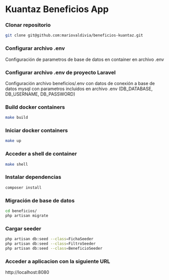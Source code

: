 # Kuantaz Beneficios App


### Clonar repositorio
```sh
git clone git@github.com:mariovaldivia/beneficios-kuantaz.git
```

### Configurar archivo .env
Configuración de parametros de base de datos en container en archivo .env

### Configurar archivo .env de proyecto Laravel
Configuración archivo beneficios/.env con datos de conexión a base de datos mysql con parametros incluidos en archivo .env (DB_DATABASE, DB_USERNAME, DB_PASSWORD)


### Build docker containers
```sh
make build
```

### Iniciar docker containers
```sh
make up
```

### Acceder a shell de container
```sh
make shell
```

### Instalar dependencias
```sh
composer install
```

### Migración de base de datos
```sh
cd beneficios/
php artisan migrate
```

### Cargar seeder
```sh
php artisan db:seed --class=FichaSeeder
php artisan db:seed --class=FiltroSeeder
php artisan db:seed --class=BeneficioSeeder
```

### Acceder a aplicacion con la siguiente URL
http://localhost:8080


